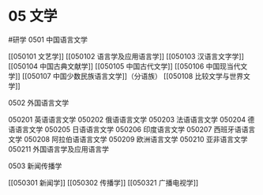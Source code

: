 # 05 文学
#研学
0501 中国语言文学

[[050101 文艺学]]
[[050102 语言学及应用语言学]]
[[050103 汉语言文字学]]
[[050104 中国古典文献学]]
[[050105 中国古代文学]]
[[050106 中国现当代文学]]
[[050107 中国少数民族语言文学]]（分语族）
[[050108 比较文学与世界文学]]

0502 外国语言文学

050201 英语语言文学
050202 俄语语言文学
050203 法语语言文学
050204 德语语言文学
050205 日语语言文学
050206 印度语言文学
050207 西班牙语语言文学
050208 阿拉伯语语言文学
050209 欧洲语言文学
050210 亚非语言文学
050211 外国语言学及应用语言学

0503 新闻传播学

[[050301 新闻学]]
[[050302 传播学]]
[[050321 广播电视学]]
